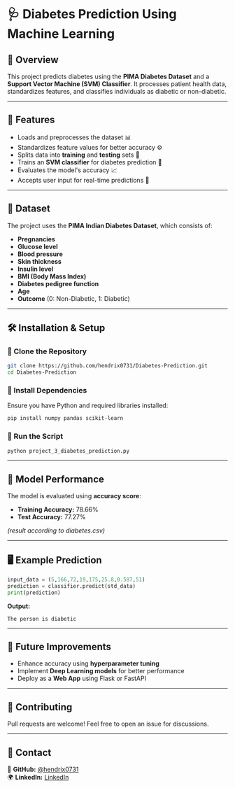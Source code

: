 # 🩺 Diabetes Prediction Using Machine Learning

## 📌 Overview
This project predicts diabetes using the **PIMA Diabetes Dataset** and a **Support Vector Machine (SVM) Classifier**. It processes patient health data, standardizes features, and classifies individuals as diabetic or non-diabetic.

---

## 🚀 Features
- Loads and preprocesses the dataset 📊
- Standardizes feature values for better accuracy ⚙️
- Splits data into **training** and **testing** sets 🎯
- Trains an **SVM classifier** for diabetes prediction 🤖
- Evaluates the model's accuracy 📈
- Accepts user input for real-time predictions 📝

---

## 📂 Dataset
The project uses the **PIMA Indian Diabetes Dataset**, which consists of:
- **Pregnancies**
- **Glucose level**
- **Blood pressure**
- **Skin thickness**
- **Insulin level**
- **BMI (Body Mass Index)**
- **Diabetes pedigree function**
- **Age**
- **Outcome** (0: Non-Diabetic, 1: Diabetic)

---

## 🛠️ Installation & Setup
### 🔹 Clone the Repository
```sh
git clone https://github.com/hendrix0731/Diabetes-Prediction.git
cd Diabetes-Prediction
```

### 🔹 Install Dependencies
Ensure you have Python and required libraries installed:
```sh
pip install numpy pandas scikit-learn
```

### 🔹 Run the Script
```sh
python project_3_diabetes_prediction.py
```

---

## 🎯 Model Performance
The model is evaluated using **accuracy score**:
- **Training Accuracy:** 78.66%
- **Test Accuracy:** 77.27%

_(result according to diabetes.csv)_

---

## 🖥️ Example Prediction
```python
input_data = (5,166,72,19,175,25.8,0.587,51)
prediction = classifier.predict(std_data)
print(prediction)
```
**Output:**
```
The person is diabetic
```

---

## 📌 Future Improvements
- Enhance accuracy using **hyperparameter tuning**
- Implement **Deep Learning models** for better performance
- Deploy as a **Web App** using Flask or FastAPI

---

## 🤝 Contributing
Pull requests are welcome! Feel free to open an issue for discussions.

---

## 📩 Contact
🔗 **GitHub:** [@hendrix0731](https://github.com/hendrix0731)  
🌍 **LinkedIn:** [LinkedIn](https://linkedin.com/in/yourprofile)
